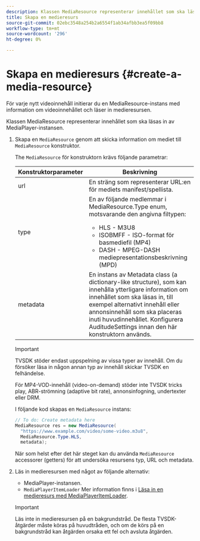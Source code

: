 ```yaml
---
description: Klassen MediaResource representerar innehållet som ska läsas in av MediaPlayer-instansen.
title: Skapa en medieresurs
source-git-commit: 02ebc3548a254b2a6554f1ab34afbb3ea5f09bb8
workflow-type: tm+mt
source-wordcount: '296'
ht-degree: 0%

---
```


# Skapa en medieresurs {#create-a-media-resource}

För varje nytt videoinnehåll initierar du en MediaResource-instans med information om videoinnehållet och läser in medieresursen.

Klassen MediaResource representerar innehållet som ska läsas in av MediaPlayer-instansen.

1. Skapa en `MediaResource` genom att skicka information om mediet till `MediaResource` konstruktor.

   The `MediaResource` för konstruktorn krävs följande parametrar:

   <table id="table_22886D6770FB45E99D35D0B90E6CC302">
      <thead>
      <tr>
      <th colname="col1" class="entry"> Konstruktorparameter </th>
      <th colname="col2" class="entry"> Beskrivning </th>
      </tr>
      </thead>
      <tbody>
      <tr>
      <td colname="col1"> <span class="codeph"> url </span> </td>
      <td colname="col2"> En sträng som representerar URL:en för mediets manifest/spellista. </td>
      </tr>
      <tr>
      <td colname="col1"> <span class="codeph"> type </span> </td>
      <td colname="col2"> En av följande medlemmar i <span class="codeph"> MediaResource.Type </span> enum, motsvarande den angivna filtypen:
      <ul id="ul_C286ED3C31364B858A1C9AF3356E9282">
      <li id="li_25B24EF76D8849DE8764539F25E435FA"> <span class="codeph"> HLS </span> - M3U8 </li>
      <li id="li_1344A41B434D49229E392F1AAF9ECA81"> <span class="codeph"> ISOBMFF </span> - ISO-format för basmediefil (MP4) </li>
      <li id="li_92392073B7334916B06B16570C51AC91"> <span class="codeph"> DASH </span> - MPEG-DASH mediepresentationsbeskrivning (MPD) </li>
      </ul> </td>
      </tr>
      <tr>
      <td colname="col1"> <span class="codeph"> metadata </span> </td>
      <td colname="col2"> En instans av <span class="codeph"> Metadata </span> class (a dictionary-like structure), som kan innehålla ytterligare information om innehållet som ska läsas in, till exempel alternativt innehåll eller annonsinnehåll som ska placeras inuti huvudinnehållet. Konfigurera <span class="codeph"> AuditudeSettings </span> innan den här konstruktorn används. </td>
      </tr>
      </tbody>
   </table>

   >[!IMPORTANT]
   >
   >TVSDK stöder endast uppspelning av vissa typer av innehåll. Om du försöker läsa in någon annan typ av innehåll skickar TVSDK en felhändelse.
   >
   >För MP4-VOD-innehåll (video-on-demand) stöder inte TVSDK tricks play, ABR-strömning (adaptive bit rate), annonsinfogning, undertexter eller DRM.

   I följande kod skapas en `MediaResource` instans:

   ```java
   // To do: Create metadata here
   MediaResource res = new MediaResource(
     "https://www.example.com/video/some-video.m3u8",
     MediaResource.Type.HLS,
     metadata);
   ```

   När som helst efter det här steget kan du använda `MediaResource` accessorer (getters) för att undersöka resursens typ, URL och metadata.

1. Läs in medieresursen med något av följande alternativ:

   * MediaPlayer-instansen.
   * `MediaPlayerItemLoader` Mer information finns i [Läsa in en medieresurs med MediaPlayerItemLoader](../../../tvsdk-2.7-for-android/content-playback-options/mediaplayer-initialize-for-video/t-psdk-android-2.7-media-resource-load-using-mediaplayeritemloader.md).

   >[!IMPORTANT]
   >
   >Läs inte in medieresursen på en bakgrundstråd. De flesta TVSDK-åtgärder måste köras på huvudtråden, och om de körs på en bakgrundstråd kan åtgärden orsaka ett fel och avsluta åtgärden.
